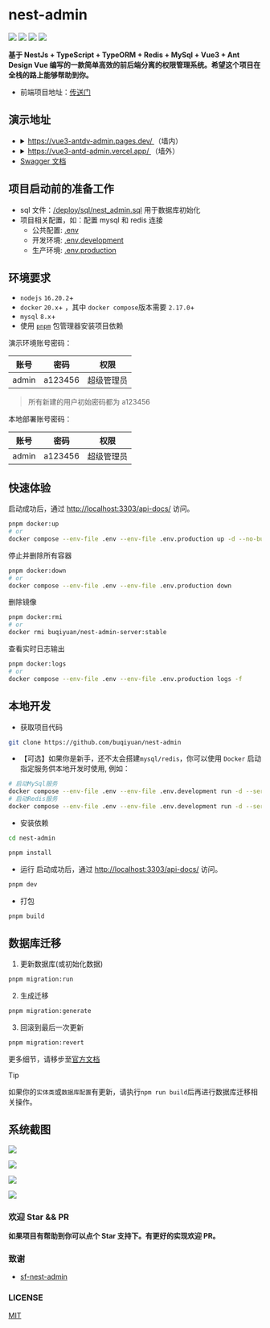 # nest-admin

![](https://img.shields.io/github/commit-activity/m/buqiyuan/nest-admin) ![](https://img.shields.io/github/license/buqiyuan/nest-admin) ![](https://img.shields.io/github/repo-size/buqiyuan/nest-admin) ![](https://img.shields.io/github/languages/top/buqiyuan/nest-admin)

**基于 NestJs + TypeScript + TypeORM + Redis + MySql + Vue3 + Ant Design Vue 编写的一款简单高效的前后端分离的权限管理系统。希望这个项目在全栈的路上能够帮助到你。**

- 前端项目地址：[传送门](https://github.com/buqiyuan/vue3-antdv-admin)

## 演示地址

<ul>
  <li>
    <details>
      <summary>
        <a href="https://vue3-antdv-admin.pages.dev/" target="_blank">
        https://vue3-antdv-admin.pages.dev/
        </a>（墙内）
      </summary>
      只读，可以完整地预览项目的初始效果
    </details>
  </li>
  <li>
    <details>
      <summary>
        <a href="https://vue3-antd-admin.vercel.app/" target="_blank">
        https://vue3-antd-admin.vercel.app/
        </a>（墙外）
      </summary>
      <ul>
        <li>
        可随意 CRUD，所以你看到的数据可能已经被其他人修改过，而非项目得初始效果，并且数据库的数据会在每天凌晨 4.30 分重置一次。
        </li>
        <li>由于是白嫖的国外服务器资源，所以不保熟， 并可能还需要翻墙浏览。</li>
      </ul>
    </details>
  </li>
  <li>
   <a href="https://nest-api.buqiyuan.site/api-docs/" target="_blank">
      Swagger 文档
   </a>
  </li>
</ul>

## 项目启动前的准备工作

- sql 文件：[/deploy/sql/nest_admin.sql](https://github.com/buqiyuan/nest-admin/tree/main/deploy/sql/nest_admin.sql) 用于数据库初始化
- 项目相关配置，如：配置 mysql 和 redis 连接
  - 公共配置: [.env](https://github.com/buqiyuan/nest-admin/blob/main/.env)
  - 开发环境: [.env.development](https://github.com/buqiyuan/nest-admin/blob/main/.env.development)
  - 生产环境: [.env.production](https://github.com/buqiyuan/nest-admin/blob/main/.env.production)

## 环境要求

- `nodejs` `16.20.2`+
- `docker` `20.x`+ ，其中 `docker compose`版本需要 `2.17.0`+
- `mysql` `8.x`+
- 使用 [`pnpm`](https://pnpm.io/zh/) 包管理器安装项目依赖

演示环境账号密码：

|   账号    |  密码  |    权限    |
| :-------: | :----: | :--------: |
| admin | a123456 | 超级管理员 |

> 所有新建的用户初始密码都为 a123456

本地部署账号密码：

|   账号    |  密码  |    权限    |
| :-------: | :----: | :--------: |
| admin | a123456 | 超级管理员 |

## 快速体验

启动成功后，通过 <http://localhost:3303/api-docs/> 访问。

```bash
pnpm docker:up
# or
docker compose --env-file .env --env-file .env.production up -d --no-build
```

停止并删除所有容器

```bash
pnpm docker:down
# or
docker compose --env-file .env --env-file .env.production down
```

删除镜像

```bash
pnpm docker:rmi
# or
docker rmi buqiyuan/nest-admin-server:stable
```

查看实时日志输出

```bash
pnpm docker:logs
# or
docker compose --env-file .env --env-file .env.production logs -f

```

## 本地开发

- 获取项目代码

```bash
git clone https://github.com/buqiyuan/nest-admin
```

- 【可选】如果你是新手，还不太会搭建`mysql/redis`，你可以使用 `Docker` 启动指定服务供本地开发时使用, 例如：

```bash
# 启动MySql服务
docker compose --env-file .env --env-file .env.development run -d --service-ports mysql
# 启动Redis服务
docker compose --env-file .env --env-file .env.development run -d --service-ports redis
```

- 安装依赖

```bash
cd nest-admin

pnpm install

```

- 运行
  启动成功后，通过 <http://localhost:3303/api-docs/> 访问。

```bash
pnpm dev
```

- 打包

```bash
pnpm build
```

## 数据库迁移

1. 更新数据库(或初始化数据)

```bash
pnpm migration:run
```

2. 生成迁移

```bash
pnpm migration:generate
```

3. 回滚到最后一次更新

```bash
pnpm migration:revert
```

更多细节，请移步至[官方文档](https://typeorm.io/migrations)

> [!TIP]
> 如果你的`实体类`或`数据库配置`有更新，请执行`npm run build`后再进行数据库迁移相关操作。

## 系统截图

![](https://s1.ax1x.com/2021/12/11/oTi1nf.png)

![](https://s1.ax1x.com/2021/12/11/oTithj.png)

![](https://s1.ax1x.com/2021/12/11/oTirHU.png)

![](https://s1.ax1x.com/2021/12/11/oTia3n.png)

### 欢迎 Star && PR

**如果项目有帮助到你可以点个 Star 支持下。有更好的实现欢迎 PR。**

### 致谢

- [sf-nest-admin](https://github.com/hackycy/sf-nest-admin)

### LICENSE

[MIT](LICENSE)
